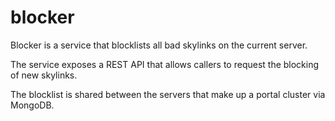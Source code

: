 # blocker

Blocker is a service that blocklists all bad skylinks on the current server.

The service exposes a REST API that allows callers to request the blocking of new skylinks.

The blocklist is shared between the servers that make up a portal cluster via MongoDB.

